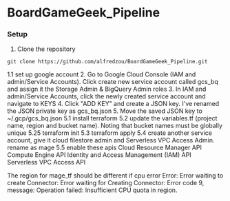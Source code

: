 # BoardGameGeek_Pipeline

###  Setup

1. Clone the repository
``` terminal
git clone https://github.com/alfredzou/BoardGameGeek_Pipeline.git
```
1.1 set up google account
2. Go to Google Cloud Console (IAM and admin/Service Accounts). Click create new service account called gcs_bq and assign it the Storage Admin & BigQuery Admin roles
3. In IAM and admin/Service Accounts, click the newly created service account and navigate to KEYS
4. Click "ADD KEY" and create a JSON key. I've renamed the JSON private key as gcs_bq.json
5. Move the saved JSON key to ~/.gcp/gcs_bq.json
5.1 install terraform
5.2 update the variables.tf (project name, region and bucket name). Noting that bucket names must be globally unique
5.25 terraform init
5.3 terraform apply
5.4 create another service account, give it cloud filestore admin and Serverless VPC Access Admin. rename as mage
5.5 enable these apis
Cloud Resource Manager API
Compute Engine API
Identity and Access Management (IAM) API	
Serverless VPC Access API

The region for mage_tf should be different if cpu error
 Error: Error waiting to create Connector: Error waiting for Creating Connector: Error code 9, message: Operation failed: Insufficient CPU quota in region.